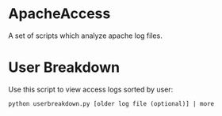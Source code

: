 ApacheAccess
============

A set of scripts which analyze apache log files.

User Breakdown
============

Use this script to view access logs sorted by user:

```
python userbreakdown.py [older log file (optional)] | more
```
